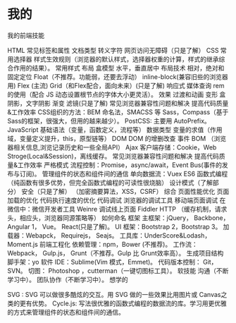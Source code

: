 # 我的
我的前端技能

HTML
常见标签和属性
文档类型
转义字符
网页访问无障碍（只是了解）
CSS
常用选择器
样式生效规则（浏览器的默认样式，选择器权重的计算，样式的继承综合作用的结果）。
常用样式
布局
盒模型
水平，垂直居中
布局技术
相对，绝对和固定定位
Float（不推荐。功能弱，还要去浮动）
inline-block(兼容旧些的浏览器用)
Flex (主流)
Grid（和Flex配合，面向未来）(只是了解)
响应式
媒体查询
rem 的使用（配合 JS 动态设置根节点的字体大小更灵活）。
效果
过渡和动画
变形
盒阴影，文字阴影
渐变
滤镜(只是了解)
常见浏览器兼容性问题和解决
提高代码质量&工作效率
CSS组织的方法：BEM 命名法，SMACSS 等
Sass，Compass（基于Sass的框架，很强大，但用的越来越少）。
PostCSS: 主要用 AutoPrefix。
JavaScript
基础语法（变量，函数定义，流程等）
数据类型
变量的求值（作用域，变量定义提升，this，原型链等）
DOM
DOM 的增删改查
事件
BOM （浏览器相关信息,浏览记录历史和一些全局API）
Ajax
客户端存储：Cookie，Web Stroge(Local&Session)，离线缓存。
常见浏览器兼容性问题和解决
提高代码质量&工作效率
严格模式
流程控制：Promise，async/await，Event Bus(事件的发布与订阅)。
管理组件的状态和组件间的通信
单向数据流：Vuex
ES6
函数式编程（纯函数有很多优势，但完全函数式编程的可读性很烧脑）
设计模式（了解部分）
安全（只是了解） （加密摘要算法，XSS，CSRF）
综合
页面性能优化
页面加载的优化
代码执行速度的优化
代码调试
浏览器的调试工具
移动端页面调试
在微信中：微信开发者工具
Weinre
调试线上页面
Fiddler
HTTP （缓存机制，请求头，相应头，浏览器同源策略等）
如何命名
框架
主框架：jQuery， Backbone，Angular 1， Vue。 React(只是了解)。
UI 框架：Bootstrap 2，Bootstrap 3。
加载器：Webapck， Requirejs， Seajs。
工具库：UnderScore&Lodash，Moment.js
前端工程化
依赖管理：npm，Bower (不推荐)。
工作流：Webpack， Gulp.js， Grunt（不推荐。Gulp 比 Grunt效率高）。
生成项目结构脚手架：yo
软件
IDE：Sublime(Vim 模式，Emmet)。
代码版本控制： Git， SVN。
切图： Photoshop ，cutterman（一键切图标工具）。
软技能
沟通（不断学习中）。
团队协作（不断学习中）。
想学的

SVG : SVG 可以做很多酷炫的交互。用 SVG 做的一些效果比用图片或 Canvas之类的更有优势。
Cycle.js: 写法很优雅的函数式编程的数据流的库。学习用更优雅的方式来管理组件的状态和组件间的通信。
